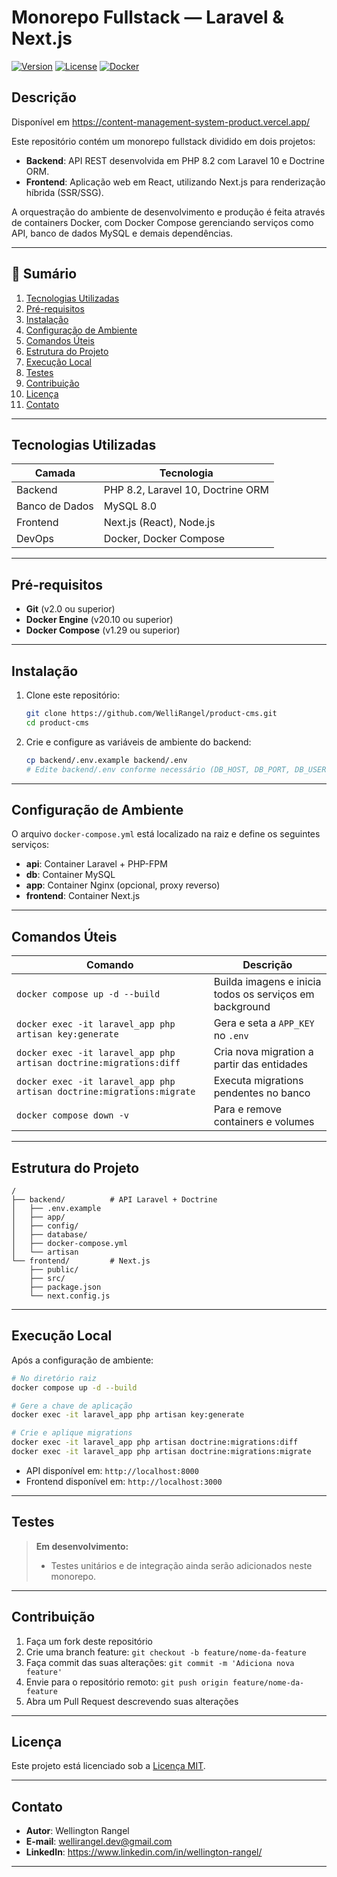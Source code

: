 # Monorepo Fullstack — Laravel & Next.js

[![Version](https://img.shields.io/badge/version-1.0.0-blue.svg)]()
[![License](https://img.shields.io/badge/license-MIT-green.svg)]()
[![Docker](https://img.shields.io/badge/docker-ready-blue.svg)]()

## Descrição

Disponível em https://content-management-system-product.vercel.app/

Este repositório contém um monorepo fullstack dividido em dois projetos:

- **Backend**: API REST desenvolvida em PHP 8.2 com Laravel 10 e Doctrine ORM.  
- **Frontend**: Aplicação web em React, utilizando Next.js para renderização híbrida (SSR/SSG).

A orquestração do ambiente de desenvolvimento e produção é feita através de containers Docker, com Docker Compose gerenciando serviços como API, banco de dados MySQL e demais dependências.

---

## 📑 Sumário

1. [Tecnologias Utilizadas](#tecnologias-utilizadas)  
2. [Pré-requisitos](#pré-requisitos)  
3. [Instalação](#instalação)  
4. [Configuração de Ambiente](#configuração-de-ambiente)  
5. [Comandos Úteis](#comandos-úteis)  
6. [Estrutura do Projeto](#estrutura-do-projeto)  
7. [Execução Local](#execução-local)  
8. [Testes](#testes)  
9. [Contribuição](#contribuição)  
10. [Licença](#licença)  
11. [Contato](#contato)

---

## Tecnologias Utilizadas

| Camada     | Tecnologia                 |
| ---------- | -------------------------- |
| Backend    | PHP 8.2, Laravel 10, Doctrine ORM |
| Banco de Dados | MySQL 8.0                 |
| Frontend   | Next.js (React), Node.js   |
| DevOps     | Docker, Docker Compose     |

---

## Pré-requisitos

- **Git** (v2.0 ou superior)  
- **Docker Engine** (v20.10 ou superior)  
- **Docker Compose** (v1.29 ou superior)

---

## Instalação

1. Clone este repositório:
   ```bash
   git clone https://github.com/WelliRangel/product-cms.git
   cd product-cms
   ```

2. Crie e configure as variáveis de ambiente do backend:
   ```bash
   cp backend/.env.example backend/.env
   # Edite backend/.env conforme necessário (DB_HOST, DB_PORT, DB_USER, DB_PASS etc.)
   ```

---

## Configuração de Ambiente

O arquivo `docker-compose.yml` está localizado na raiz e define os seguintes serviços:

- **api**: Container Laravel + PHP-FPM  
- **db**: Container MySQL  
- **app**: Container Nginx (opcional, proxy reverso)  
- **frontend**: Container Next.js

---

## Comandos Úteis

| Comando                                                                                     | Descrição                                |
| ------------------------------------------------------------------------------------------- | ---------------------------------------- |
| `docker compose up -d --build`                                                              | Builda imagens e inicia todos os serviços em background |
| `docker exec -it laravel_app php artisan key:generate`                                      | Gera e seta a `APP_KEY` no `.env`        |
| `docker exec -it laravel_app php artisan doctrine:migrations:diff`                          | Cria nova migration a partir das entidades |
| `docker exec -it laravel_app php artisan doctrine:migrations:migrate`                       | Executa migrations pendentes no banco    |
| `docker compose down -v`                                                                    | Para e remove containers e volumes       |

---

## Estrutura do Projeto

```
/
├── backend/          # API Laravel + Doctrine
│   ├── .env.example
│   ├── app/
│   ├── config/
│   ├── database/
│   ├── docker-compose.yml
│   └── artisan
└── frontend/         # Next.js
    ├── public/
    ├── src/
    ├── package.json
    └── next.config.js
```

---

## Execução Local

Após a configuração de ambiente:

```bash
# No diretório raiz
docker compose up -d --build

# Gere a chave de aplicação
docker exec -it laravel_app php artisan key:generate

# Crie e aplique migrations
docker exec -it laravel_app php artisan doctrine:migrations:diff
docker exec -it laravel_app php artisan doctrine:migrations:migrate
```

- API disponível em: `http://localhost:8000`  
- Frontend disponível em: `http://localhost:3000`

---

## Testes

> **Em desenvolvimento:**  
> - Testes unitários e de integração ainda serão adicionados neste monorepo.

---

## Contribuição

1. Faça um fork deste repositório  
2. Crie uma branch feature: `git checkout -b feature/nome-da-feature`  
3. Faça commit das suas alterações: `git commit -m 'Adiciona nova feature'`  
4. Envie para o repositório remoto: `git push origin feature/nome-da-feature`  
5. Abra um Pull Request descrevendo suas alterações

---

## Licença

Este projeto está licenciado sob a [Licença MIT](LICENSE).

---

## Contato

- **Autor**: Wellington Rangel  
- **E-mail**: wellirangel.dev@gmail.com  
- **LinkedIn**: https://www.linkedin.com/in/wellington-rangel/

---
